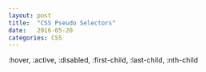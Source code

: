 ```yaml
---
layout: post
title:  "CSS Pseudo Selectors"
date:   2016-05-20
categories: CSS
---
```


:hover, :active, :disabled, :first-child, :last-child, :nth-child
